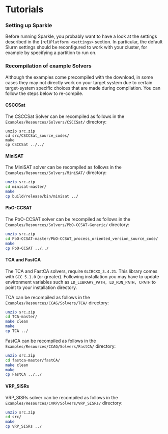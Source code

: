 # Tutorials

### Setting up Sparkle

Before running Sparkle, you probably want to have a look at the settings described in the {ref}`Platform <settings>` section.
In particular, the default Slurm settings should be reconfigured to work with your cluster, for example by specifying a partition to run on.

### Recompilation of example Solvers

Although the examples come precompiled with the download, in some cases they may not directly work on your target system due to certain target-system specific choices that are made during compilation. You can follow the steps below to re-compile.

#### CSCCSat

The CSCCSat Solver can be recompiled as follows in the `Examples/Resources/Solvers/CSCCSat/` directory:

```
unzip src.zip
cd src/CSCCSat_source_codes/
make
cp CSCCSat ../../
```

#### MiniSAT

The MiniSAT solver can be recompiled as follows in the `Examples/Resources/Solvers/MiniSAT/` directory:

```bash
unzip src.zip
cd minisat-master/
make
cp build/release/bin/minisat ../
```

#### PbO-CCSAT
The PbO-CCSAT solver can be recompiled as follows in the `Examples/Resources/Solvers/PbO-CCSAT-Generic/` directory:

```bash
unzip src.zip
cd PbO-CCSAT-master/PbO-CCSAT_process_oriented_version_source_code/
make
cp PbO-CCSAT ../../
```

#### TCA and FastCA
The TCA and FastCA solvers, require `GLIBCXX_3.4.21`. This library comes with `GCC 5.1.0` (or greater). Following installation you may have to update environment variables such as `LD_LIBRARY_PATH, LD_RUN_PATH, CPATH` to point to your installation directory.

TCA can be recompiled as follows in the
`Examples/Resources/CCAG/Solvers/TCA/` directory:

```bash
unzip src.zip
cd TCA-master/
make clean
make
cp TCA ../
```

FastCA can be recompiled as follows in the `Examples/Resources/CCAG/Solvers/FastCA/` directory:

```bash
unzip src.zip
cd fastca-master/fastCA/
make clean
make
cp FastCA ../../
```

#### VRP_SISRs

VRP_SISRs solver can be recompiled as follows in the `Examples/Resources/CVRP/Solvers/VRP_SISRs/` directory:

```bash
unzip src.zip
cd src/
make
cp VRP_SISRs ../
```


```{include} ../../Examples/configuration.md
```

```{include} ../../Examples/configuration_quality.md
```

```{include} ../../Examples/configuration_randomforest.md
```

```{include} ../../Examples/parallel_portfolio_runtime.md
```

```{include} ../../Examples/selection.md
```

```{include} ../../Examples/selection_multi-file_instance.md
```

